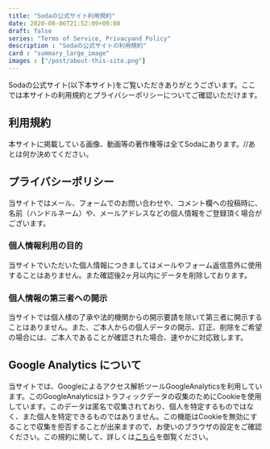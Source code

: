 ```yaml
---
title: "Sodaの公式サイト利用規約"
date: 2020-08-06T21:52:09+09:00
draft: false
series: "Terms of Service, Privacyand Policy"
description : "Sodaの公式サイトの利用規約"
card : "summary_large_image"
images : ["/post/about-this-site.png"]
---
```

Sodaの公式サイト(以下本サイト)をご覧いただきありがとうございます。ここでは本サイトの利用規約とプライバシーポリシーについてご確認いただけます。
## 利用規約
本サイトに掲載している画像、動画等の著作権等は全てSodaにあります。//あとは何か決めてください。

## プライバシーポリシー
当サイトではメール、フォームでのお問い合わせや、コメント欄への投稿時に、名前（ハンドルネーム）や、メールアドレスなどの個人情報をご登録頂く場合がございます。
### 個人情報利用の目的
当サイトでいただいた個人情報につきましてはメールやフォーム返信意外に使用することはありません。また確認後2ヶ月以内にデータを削除しております。
### 個人情報の第三者への開示
当サイトでは個人様の了承や法的機関からの開示要請を除いて第三者に開示することはありません。また、ご本人からの個人データの開示、訂正、削除をご希望の場合には、ご本人であることが確認された場合、速やかに対応致します。
## Google Analytics について
当サイトでは、Googleによるアクセス解析ツールGoogleAnalyticsを利用しています。このGoogleAnalyticsはトラフィックデータの収集のためにCookieを使用しています。このデータは匿名で収集されており、個人を特定するものではなく、また個人を特定できるものではありません。この機能はCookieを無効にすることで収集を拒否することが出来ますので、お使いのブラウザの設定をご確認ください。この規約に関して、詳しくは[こちら](https://www.google.com/analytics/terms/jp.html)を御覧ください。
